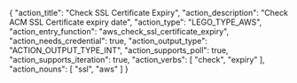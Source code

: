 {
    "action_title": "Check SSL Certificate Expiry",
    "action_description": "Check ACM SSL Certificate expiry date",
    "action_type": "LEGO_TYPE_AWS",
    "action_entry_function": "aws_check_ssl_certificate_expiry",
    "action_needs_credential": true,
    "action_output_type": "ACTION_OUTPUT_TYPE_INT",
    "action_supports_poll": true,
    "action_supports_iteration": true,
    "action_verbs": [
    "check",
    "expiry"
    ],
    "action_nouns": [
    "ssl",
    "aws"
    ]
  }
